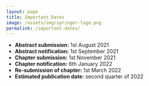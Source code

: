 ```yaml
---
layout: page
title: Important Dates
image: /assets/img/springer-logo.png
permalink: /important-dates/
---
```


- **Abstract submission:** 1st August 2021 
- **Abstract notification:** 1st September 2021 
- **Chapter submission:** 1st November 2021 
- **Chapter notification:** 6th January 2022 
- **Re-submission of chapter:** 1st March 2022 
- **Estimated publication date:** second quarter of 2022